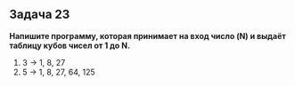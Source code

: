## **Задача 23** ##

**Напишите программу, которая принимает на вход число (N) и выдаёт таблицу кубов чисел от 1 до N.**

1. 3 -> 1, 8, 27
2. 5 -> 1, 8, 27, 64, 125